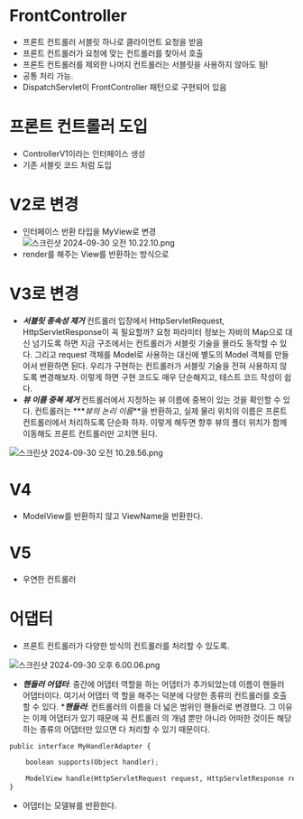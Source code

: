 # FrontController

- 프론트 컨트롤러 서블릿 하나로 클라이언트 요청을 받음
- 프론트 컨트롤러가 요청에 맞는 컨트롤러를 찾아서 호출
- 프론트 컨트롤러를 제외한 나머지 컨트롤러는 서블릿을 사용하지 않아도 됨!
- 공통 처리 가능.
- DispatchServlet이 FrontController 패턴으로 구현되어 있음

# 프론트 컨트롤러 도입

- ControllerV1이라는 인터페이스 생성
- 기존 서블릿 코드 처럼 도입

# V2로 변경

- 인터페이스 반환 타입을 MyView로 변경
  ![스크린샷 2024-09-30 오전 10.22.10.png](https://prod-files-secure.s3.us-west-2.amazonaws.com/2a65dd92-1694-460a-a843-42f41adf38d8/8f857ae3-8070-46a4-80d7-2dd9ee2ec96a/%E1%84%89%E1%85%B3%E1%84%8F%E1%85%B3%E1%84%85%E1%85%B5%E1%86%AB%E1%84%89%E1%85%A3%E1%86%BA_2024-09-30_%E1%84%8B%E1%85%A9%E1%84%8C%E1%85%A5%E1%86%AB_10.22.10.png)
- render를 해주는 View를 반환하는 방식으로

# V3로 변경

- **_서블릿 종속성 제거_**
  컨트롤러 입장에서 HttpServletRequest, HttpServletResponse이 꼭 필요할까?
  요청 파라미터 정보는 자바의 Map으로 대신 넘기도록 하면 지금 구조에서는 컨트롤러가 서블릿 기술을 몰라도 동작할
  수 있다.
  그리고 request 객체를 Model로 사용하는 대신에 별도의 Model 객체를 만들어서 반환하면 된다.
  우리가 구현하는 컨트롤러가 서블릿 기술을 전혀 사용하지 않도록 변경해보자.
  이렇게 하면 구현 코드도 매우 단순해지고, 테스트 코드 작성이 쉽다.
- **_뷰 이름 중복 제거_**
  컨트롤러에서 지정하는 뷰 이름에 중복이 있는 것을 확인할 수 있다.
  컨트롤러는 \***_뷰의 논리 이름_**을 반환하고, 실제 물리 위치의 이름은 프론트 컨트롤러에서 처리하도록 단순화 하자.
  이렇게 해두면 향후 뷰의 폴더 위치가 함께 이동해도 프론트 컨트롤러만 고치면 된다.

![스크린샷 2024-09-30 오전 10.28.56.png](https://prod-files-secure.s3.us-west-2.amazonaws.com/2a65dd92-1694-460a-a843-42f41adf38d8/598312ca-a001-4b4b-ab88-6ffaeb02b886/%E1%84%89%E1%85%B3%E1%84%8F%E1%85%B3%E1%84%85%E1%85%B5%E1%86%AB%E1%84%89%E1%85%A3%E1%86%BA_2024-09-30_%E1%84%8B%E1%85%A9%E1%84%8C%E1%85%A5%E1%86%AB_10.28.56.png)

# V4

- ModelView를 반환하지 않고 ViewName을 반환한다.

# V5

- 우연한 컨트롤러

# 어댑터

- 프론트 컨트롤러가 다양한 방식의 컨트롤러를 처리할 수 있도록.

![스크린샷 2024-09-30 오후 6.00.06.png](https://prod-files-secure.s3.us-west-2.amazonaws.com/2a65dd92-1694-460a-a843-42f41adf38d8/4da605c7-7ef5-454d-ae3e-1982b1f651b8/%E1%84%89%E1%85%B3%E1%84%8F%E1%85%B3%E1%84%85%E1%85%B5%E1%86%AB%E1%84%89%E1%85%A3%E1%86%BA_2024-09-30_%E1%84%8B%E1%85%A9%E1%84%92%E1%85%AE_6.00.06.png)

- **_핸들러 어댑터_**: 중간에 어댑터 역할을 하는 어댑터가 추가되었는데 이름이 핸들러 어댑터이다. 여기서 어댑터 역
  할을 해주는 덕분에 다양한 종류의 컨트롤러를 호출할 수 있다. \***_핸들러_**: 컨트롤러의 이름을 더 넓은 범위인 핸들러로 변경했다. 그 이유는 이제 어댑터가 있기 때문에 꼭 컨트롤러
  의 개념 뿐만 아니라 어떠한 것이든 해당하는 종류의 어댑터만 있으면 다 처리할 수 있기 때문이다.

```python
public interface MyHandlerAdapter {

    boolean supports(Object handler);

    ModelView handle(HttpServletRequest request, HttpServletResponse response, Object handler) throws ServletException, IOException;
}
```

- 어댑터는 모델뷰를 반환한다.
